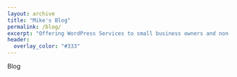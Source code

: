 ```yaml
---
layout: archive
title: "Mike's Blog"
permalink: /blog/
excerpt: "Offering WordPress Services to small business owners and non-profits"
header:
  overlay_color: "#333"
---
```


Blog
